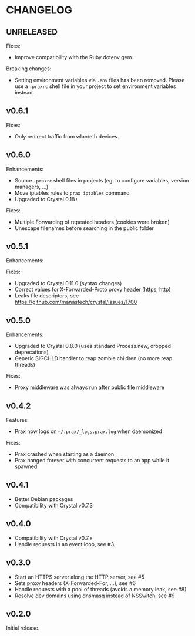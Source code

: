 # CHANGELOG

## UNRELEASED

Fixes:
- Improve compatibility with the Ruby dotenv gem.

Breaking changes:
- Setting environment variables via `.env` files has been removed.  Please use a
  `.praxrc` shell file in your project to set environment variables instead.

## v0.6.1

Fixes:
- Only redirect traffic from wlan/eth devices.

## v0.6.0

Enhancements:
- Source `.praxrc` shell files in projects (eg: to configure variables, version managers, ...)
- Move iptables rules to `prax iptables` command
- Upgraded to Crystal 0.18+

Fixes:
- Multiple Forwarding of repeated headers (cookies were broken)
- Unescape filenames before searching in the public folder

## v0.5.1

Enhancements:

Fixes:
- Upgraded to Crystal 0.11.0 (syntax changes)
- Correct values for X-Forwarded-Proto proxy header (https, http)
- Leaks file descriptors, see https://github.com/manastech/crystal/issues/1700

## v0.5.0

Enhancements:
- Upgraded to Crystal 0.8.0 (uses standard Process.new, dropped deprecations)
- Generic SIGCHLD handler to reap zombie children (no more reap threads)

Fixes:
- Proxy middleware was always run after public file middleware

## v0.4.2

Features:
- Prax now logs on `~/.prax/_logs.prax.log` when daemonized

Fixes:
- Prax crashed when starting as a daemon
- Prax hanged forever with concurrent requests to an app while it spawned

## v0.4.1

- Better Debian packages
- Compatibility with Crystal v0.7.3

## v0.4.0

- Compatibility with Crystal v0.7.x
- Handle requests in an event loop, see #3

## v0.3.0

- Start an HTTPS server along the HTTP server, see #5
- Sets proxy headers (X-Forwarded-For, ...), see #6
- Handle requests with a pool of threads (avoids a memory leak, see #8)
- Resolve dev domains using dnsmasq instead of NSSwitch, see #9

## v0.2.0

Initial release.
